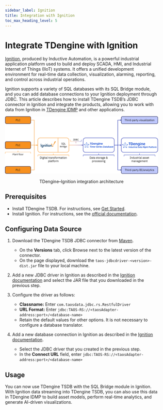 ```yaml
---
sidebar_label: Ignition
title: Integration with Ignition
toc_max_heading_level: 5
---
```


# Integrate TDengine with Ignition


[Ignition](https://inductiveautomation.com/ignition/), produced by Inductive Automation, is a powerful industrial application platform used to build and deploy SCADA, HMI, and Industrial Internet of Things (IIoT) systems. It offers a unified development environment for real-time data collection, visualization, alarming, reporting, and control across industrial operations.

Ignition supports a variety of SQL databases with its SQL Bridge module, and you can add database connections to your Ignition deployment through JDBC. This article describes how to install TDengine TSDB’s JDBC connector in Ignition and integrate the products, allowing you to work with data from Ignition in [TDengine IDMP](https://tdengine.com/idmp/) and other applications.

![](../../assets/ignition-01.webp)

<center>TDengine–Ignition integration architecture</center>

## Prerequisites

*   Install TDengine TSDB. For instructions, see [Get Started](https://docs.tdengine.com/get-started/).
*   Install Ignition. For instructions, see the [official documentation](https://www.docs.inductiveautomation.com/).

## Configuring Data Source

1.  Download the TDengine TSDB JDBC connector from [Maven](https://central.sonatype.com/artifact/com.taosdata.jdbc/taos-jdbcdriver). 
    - On the **Versions** tab, click Browse next to the latest version of the connector. 
    - On the page displayed, download the `taos-jdbcdriver-<version>-dist.jar` file to your local machine.
    
2.  Add a new JDBC driver in Ignition as described in the [Ignition documentation](https://www.docs.inductiveautomation.com/docs/8.1/platform/database-connections/connecting-to-databases/jdbc-drivers-and-translators#add-a-new-jdbc-driver) and select the JAR file that you downloaded in the previous step.
    
3.  Configure the driver as follows: 
    - **Classname:** Enter `com.taosdata.jdbc.rs.RestfulDriver` 
    - **URL Format:** Enter `jdbc:TAOS-RS://<taosAdapter-address:port>/<database-name>` 
    - Retain the default values for other options. It is not necessary to configure a database translator.
    
4.  Add a new database connection in Ignition as described in the [Ignition documentation](https://www.docs.inductiveautomation.com/docs/8.1/platform/database-connections/connecting-to-databases#add-a-database-connection). 
    - Select the JDBC driver that you created in the previous step. 
    - In the **Connect URL** field, enter `jdbc:TAOS-RS://<taosAdapter-address:port>/<database-name>`
    
## Usage

You can now use TDengine TSDB with the SQL Bridge module in Ignition. With Ignition data streaming into TDengine TSDB, you can also use this data in TDengine IDMP to build asset models, perform real-time analytics, and generate AI-driven visualizations.
